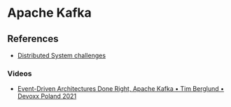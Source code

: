 # Apache Kafka

## References

- [Distributed System challenges](https://fly.io/dist-sys/)

### Videos

- [Event-Driven Architectures Done Right, Apache Kafka • Tim Berglund • Devoxx Poland 2021](https://www.youtube.com/watch?v=A_mstzRGfIE)
